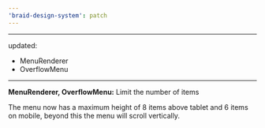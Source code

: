 ```yaml
---
'braid-design-system': patch
---
```


---
updated:
  - MenuRenderer
  - OverflowMenu
---

**MenuRenderer, OverflowMenu:** Limit the number of items

The menu now has a maximum height of 8 items above tablet and 6 items on mobile, beyond this the menu will scroll vertically.
